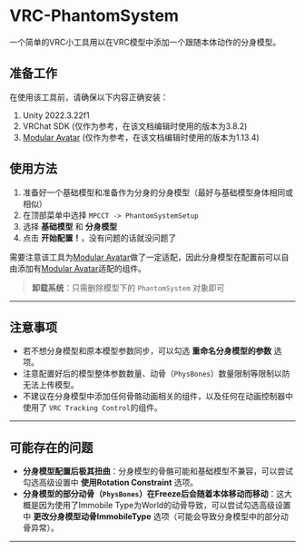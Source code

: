 # VRC-PhantomSystem
一个简单的VRC小工具用以在VRC模型中添加一个跟随本体动作的分身模型。

## 准备工作
在使用该工具前，请确保以下内容正确安装：
1. Unity 2022.3.22f1
2. VRChat SDK (仅作为参考，在该文档编辑时使用的版本为3.8.2)
3. [Modular Avatar](https://github.com/bdunderscore/modular-avatar) (仅作为参考，在该文档编辑时使用的版本为1.13.4)

## 使用方法
1. 准备好一个基础模型和准备作为分身的分身模型（最好与基础模型身体相同或相似）
2. 在顶部菜单中选择 `MPCCT -> PhantomSystemSetup`
3. 选择 **基础模型** 和 **分身模型**
4. 点击 **开始配置！**，没有问题的话就没问题了

需要注意该工具为[Modular Avatar](https://github.com/bdunderscore/modular-avatar)做了一定适配，因此分身模型在配置前可以自由添加有[Modular Avatar](https://github.com/bdunderscore/modular-avatar)适配的组件。
> **卸载系统**：只需删除模型下的 `PhantomSystem` 对象即可

---

## 注意事项
- 若不想分身模型和原本模型参数同步，可以勾选 **重命名分身模型的参数** 选项。
- 注意配置好后的模型整体参数数量、动骨（`PhysBones`）数量限制等限制以防无法上传模型。
- 不建议在分身模型中添加任何骨骼动画相关的组件，以及任何在动画控制器中使用了 `VRC Tracking Control`的组件。

---

## 可能存在的问题

- **分身模型配置后极其扭曲**：分身模型的骨骼可能和基础模型不兼容，可以尝试勾选高级设置中 **使用Rotation Constraint** 选项。
- **分身模型的部分动骨（`PhysBones`）在Freeze后会随着本体移动而移动**：这大概是因为使用了Immobile Type为World的动骨导致，可以尝试勾选高级设置中 **更改分身模型动骨ImmobileType** 选项（可能会导致分身模型中的部分动骨异常）。

---
